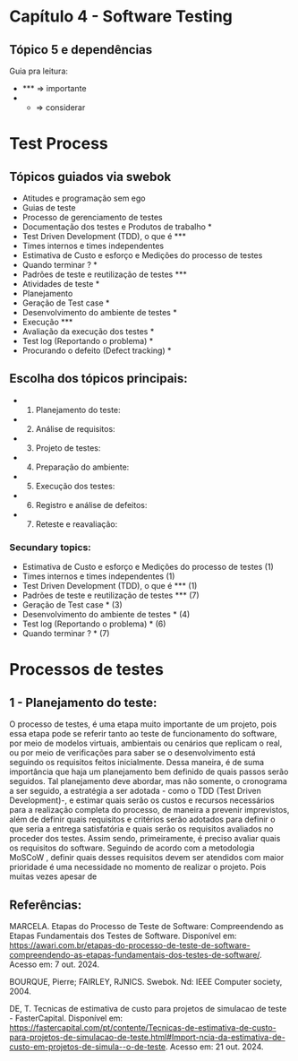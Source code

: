 # Capítulo 4 - Software Testing

## Tópico 5 e dependências

Guia pra leitura:
  - *** => importante
  - * => considerar

# Test Process

## Tópicos guiados via swebok

- Atitudes e programação sem ego
- Guias de teste
- Processo de gerenciamento de testes
- Documentação dos testes e Produtos de trabalho *
- Test Driven Development (TDD), o que é ***
- Times internos e times independentes
- Estimativa de Custo e esforço e Medições do processo de testes
- Quando terminar ? *
- Padrões de teste e reutilização de testes ***
- Atividades de teste *
- Planejamento
- Geração de Test case *
- Desenvolvimento do ambiente de testes *
- Execução ***
- Avaliação da execução dos testes *
- Test log (Reportando o problema) *
- Procurando o defeito (Defect tracking) *

## Escolha dos tópicos principais:

- 1. Planejamento do teste:
- 2. Análise de requisitos:
- 3. Projeto de testes:
- 4. Preparação do ambiente:
- 5. Execução dos testes:
- 6. Registro e análise de defeitos:
- 7. Reteste e reavaliação:

### Secundary topics:

  - Estimativa de Custo e esforço e Medições do processo de testes (1)
  - Times internos e times independentes (1)
  - Test Driven Development (TDD), o que é *** (1)
  - Padrões de teste e reutilização de testes *** (7)
  - Geração de Test case * (3)
  - Desenvolvimento do ambiente de testes * (4)
  - Test log (Reportando o problema) * (6)
  - Quando terminar ? * (7)

# Processos de testes

## 1 - Planejamento do teste:

 
  O processo de testes, é uma etapa muito importante de um projeto, pois essa etapa pode se referir tanto ao teste de funcionamento do software, por meio de modelos virtuais, ambientais ou cenários que replicam o real, ou por meio de verificações para saber se o desenvolvimento está seguindo os requisitos feitos inicialmente. Dessa maneira, é de suma importância que haja um planejamento bem definido de quais passos serão seguidos. Tal planejamento deve abordar, mas não somente, o cronograma a ser seguido, a estratégia a ser adotada - como o TDD (Test Driven Development)-, e estimar quais serão os custos e recursos necessários para a realização completa do processo, de maneira a prevenir imprevistos, além de definir quais requisitos e critérios serão adotados para definir o que seria a entrega satisfatória e quais serão os requisitos avaliados no proceder dos testes.
  Assim sendo, primeiramente, é preciso avaliar quais os requisitos do software. Seguindo de acordo com a metodologia MoSCoW , definir quais desses requisitos devem ser atendidos com maior prioridade é uma necessidade no momento de realizar o projeto. Pois muitas vezes apesar de 




## Referências:
MARCELA. Etapas do Processo de Teste de Software: Compreendendo as Etapas Fundamentais dos Testes de Software. Disponível em: <https://awari.com.br/etapas-do-processo-de-teste-de-software-compreendendo-as-etapas-fundamentais-dos-testes-de-software/>. Acesso em: 7 out. 2024.

BOURQUE, Pierre; FAIRLEY, RJNICS. Swebok. Nd: IEEE Computer society, 2004.

DE, T. Tecnicas de estimativa de custo para projetos de simulacao de teste - FasterCapital. Disponível em: <https://fastercapital.com/pt/contente/Tecnicas-de-estimativa-de-custo-para-projetos-de-simulacao-de-teste.html#Import-ncia-da-estimativa-de-custo-em-projetos-de-simula--o-de-teste>. Acesso em: 21 out. 2024.

